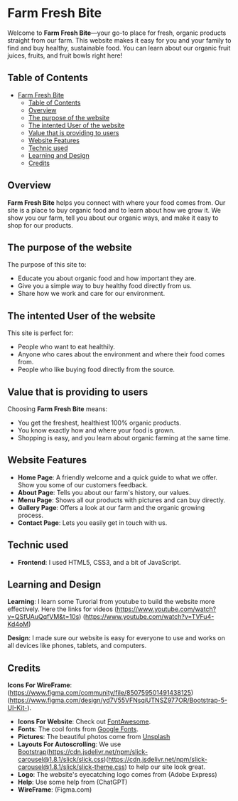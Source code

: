 # Farm Fresh Bite

Welcome to **Farm Fresh Bite**—your go-to place for fresh, organic products straight from our farm. This website makes it easy for you and your family to find and buy healthy, sustainable food. You can learn about our organic fruit juices, fruits, and fruit bowls right here!

## Table of Contents

- [Farm Fresh Bite](#farm-fresh-bite)
  - [Table of Contents](#table-of-contents)
  - [Overview](#overview)
  - [The purpose of the website](#the-purpose-of-the-website)
  - [The intented User of the website](#the-intented-user-of-the-website)
  - [Value that is providing to users](#value-that-is-providing-to-users)
  - [Website Features](#website-features)
  - [Technic used](#technic-used)
  - [Learning and Design](#learning-and-design)
  - [Credits](#credits)

## Overview

**Farm Fresh Bite** helps you connect with where your food comes from. Our site is a place to buy organic food and to learn about how we grow it. We show you our farm, tell you about our organic ways, and make it easy to shop for our products.

## The purpose of the website

 The purpose of this site to:
- Educate you about organic food and how important they are.
- Give you a simple way to buy healthy food directly from us.
- Share how we work and care for our environment.

## The intented User of the website

This site is perfect for:
- People who want to eat healthily.
- Anyone who cares about the environment and where their food comes from.
- People who like buying food directly from the source.

## Value that is providing to users

Choosing **Farm Fresh Bite** means:
- You get the freshest, healthiest 100% organic products.
- You know exactly how and where your food is grown.
- Shopping is easy, and you learn about organic farming at the same time.

## Website Features

- **Home Page**: A friendly welcome and a quick guide to what we offer. Show you some of our customers feedback.
- **About Page**: Tells you about our farm's history, our values.
- **Menu Page**: Shows all our products with pictures and can buy directly.
- **Gallery Page**: Offers a look at our farm and the organic growing process.
- **Contact Page**: Lets you easily get in touch with us.

## Technic used

- **Frontend**: I used HTML5, CSS3, and a bit of JavaScript.

## Learning and Design

**Learning**: I learn some Turorial from youtube to build the website more effectively. Here the links for videos (https://www.youtube.com/watch?v=QSfUAuQqfVM&t=10s) (https://www.youtube.com/watch?v=TVFu4-Kd4oM)

**Design**: I made sure our website is easy for everyone to use and works on all devices like phones, tablets, and computers.


## Credits

**Icons For WireFrame**: (https://www.figma.com/community/file/850759501491438125) (https://www.figma.com/design/yd7V55VFNsqiUTNSZ977OR/Bootstrap-5-UI-Kit-).
- **Icons For Website**: Check out [FontAwesome](https://cdnjs.cloudflare.com/ajax/libs/font-awesome/5.15.4/css/all.min.css).
- **Fonts**: The cool fonts from [Google Fonts](https://fonts.google.com/selection/embed).
- **Pictures**: The beautiful photos come from [Unsplash](Google.com)
- **Layouts For Autoscrolling**: We use [Bootstrap](https://cdn.jsdelivr.net/npm/bootstrap@5.1.3/dist/css/bootstrap.min.css)(https://cdn.jsdelivr.net/npm/slick-carousel@1.8.1/slick/slick.css)(https://cdn.jsdelivr.net/npm/slick-carousel@1.8.1/slick/slick-theme.css) to help our site look great.
- **Logo**: The website's eyecatching logo comes from (Adobe Express)
- **Help**: Use some help from (ChatGPT)
- **WireFrame**: (Figma.com)



